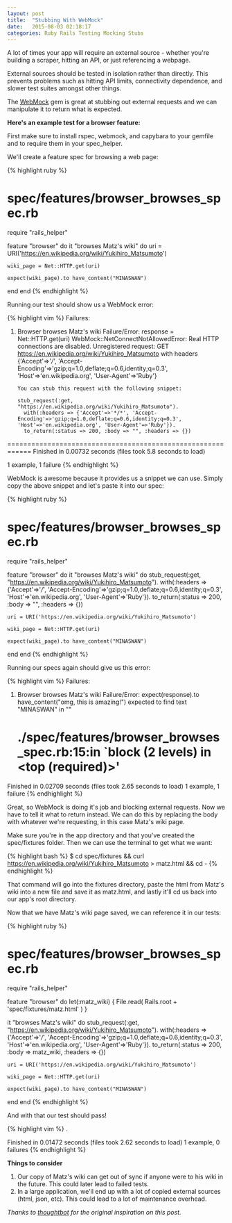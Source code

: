 ```yaml
---
layout: post
title:  "Stubbing With WebMock"
date:   2015-08-03 02:18:17
categories: Ruby Rails Testing Mocking Stubs
---
```


A lot of times your app will require an external source - whether you're building a scraper, hitting an API, or just referencing a webpage.

External sources should be tested in isolation rather than directly. This prevents problems such as hitting API limits, connectivity dependence, and slower test suites amongst other things. 

The [WebMock](https://github.com/bblimke/webmock) gem is great at stubbing out external requests and we can manipulate it to return what is expected. 

**Here's an example test for a browser feature:**

First make sure to install rspec, webmock, and capybara to your gemfile and to require them in your spec_helper.

We'll create a feature spec for browsing a web page:

{% highlight ruby %}
# spec/features/browser_browses_spec.rb
require "rails_helper"

feature "browser" do
  it "browses Matz's wiki" do 
    uri = URI('https://en.wikipedia.org/wiki/Yukihiro_Matsumoto')

    wiki_page = Net::HTTP.get(uri)

    expect(wiki_page).to have_content("MINASWAN")
  end
end
{% endhighlight %}


Running our test should show us a WebMock error:

{% highlight vim %}
Failures:

  1) Browser browses Matz's wiki
       Failure/Error: response = Net::HTTP.get(uri)
         WebMock::NetConnectNotAllowedError:
         Real HTTP connections are disabled. Unregistered request: GET https://en.wikipedia.org/wiki/Yukihiro_Matsumoto with headers {'Accept'=>'*/*', 'Accept-Encoding'=>'gzip;q=1.0,deflate;q=0.6,identity;q=0.3', 'Host'=>'en.wikipedia.org', 'User-Agent'=>'Ruby'}

         You can stub this request with the following snippet:

         stub_request(:get, "https://en.wikipedia.org/wiki/Yukihiro_Matsumoto").
           with(:headers => {'Accept'=>'*/*', 'Accept-Encoding'=>'gzip;q=1.0,deflate;q=0.6,identity;q=0.3', 'Host'=>'en.wikipedia.org', 'User-Agent'=>'Ruby'}).
           to_return(:status => 200, :body => "", :headers => {})
         

============================================================
Finished in 0.00732 seconds (files took 5.8 seconds to load)

1 example, 1 failure
{% endhighlight %}


WebMock is awesome because it provides us a snippet we can use. Simply copy the above snippet and let's paste it into our spec:

{% highlight ruby %}
# spec/features/browser_browses_spec.rb
require "rails_helper"

feature "browser" do
  it "browses Matz's wiki" do 
    stub_request(:get, "https://en.wikipedia.org/wiki/Yukihiro_Matsumoto").
      with(:headers => {'Accept'=>'*/*', 'Accept-Encoding'=>'gzip;q=1.0,deflate;q=0.6,identity;q=0.3', 'Host'=>'en.wikipedia.org', 'User-Agent'=>'Ruby'}).
      to_return(:status => 200, :body => "", :headers => {})

    uri = URI('https://en.wikipedia.org/wiki/Yukihiro_Matsumoto')

    wiki_page = Net::HTTP.get(uri)

    expect(wiki_page).to have_content("MINASWAN")
  end
end
{% endhighlight %}


Running our specs again should give us this error:

{% highlight vim %}
Failures:

  1) Browser browses Matz's wiki
       Failure/Error: expect(response).to have_content("omg, this is amazing!")
         expected to find text "MINASWAN" in ""
       # ./spec/features/browser_browses_spec.rb:15:in `block (2 levels) in <top (required)>'
       
Finished in 0.02709 seconds (files took 2.65 seconds to load)
1 example, 1 failure
{% endhighlight %}


Great, so WebMock is doing it's job and blocking external requests. Now we have to tell it what to return instead. We can do this by replacing the body with whatever we're requesting, in this case Matz's wiki page.

Make sure you're in the app directory and that you've created the spec/fixtures folder. Then we can  use the terminal to get what we want:

{% highlight bash %}
$ cd spec/fixtures && curl https://en.wikipedia.org/wiki/Yukihiro_Matsumoto > matz.html && cd -
{% endhighlight %}

That command will go into the fixtures directory, paste the html from Matz's wiki into a new file and save it as matz.html, and lastly it'll cd us back into our app's root directory.

Now that we have Matz's wiki page saved, we can reference it in our tests:

{% highlight ruby %}
# spec/features/browser_browses_spec.rb
require "rails_helper"

feature "browser" do
  let(:matz_wiki) { File.read( Rails.root + 'spec/fixtures/matz.html' ) }

  it "browses Matz's wiki" do 
    stub_request(:get, "https://en.wikipedia.org/wiki/Yukihiro_Matsumoto").
      with(:headers => {'Accept'=>'*/*', 'Accept-Encoding'=>'gzip;q=1.0,deflate;q=0.6,identity;q=0.3', 'Host'=>'en.wikipedia.org', 'User-Agent'=>'Ruby'}).
      to_return(:status => 200, :body => matz_wiki, :headers => {})

    uri = URI('https://en.wikipedia.org/wiki/Yukihiro_Matsumoto')

    wiki_page = Net::HTTP.get(uri)

    expect(wiki_page).to have_content("MINASWAN")
  end
end
{% endhighlight %}


And with that our test should pass!

{% highlight vim %}
.

Finished in 0.01472 seconds (files took 2.62 seconds to load)
1 example, 0 failures
{% endhighlight %}


**Things to consider**

1. Our copy of Matz's wiki can get out of sync if anyone were to his wiki in the future. This could later lead to failed tests.
2. In a large application, we'll end up with a lot of copied external sources (html, json, etc). This could lead to a lot of maintenance overhead.

*Thanks to [thoughtbot](http://thoughbot.com) for the original inspiration on this post.*
